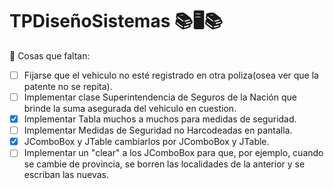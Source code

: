 # TPDiseñoSistemas  📚🖥️📚

📝 Cosas que faltan:

 - [ ] Fijarse que el vehiculo no esté registrado en otra poliza(osea ver que la patente no se repita).
 - [ ] Implementar clase Superintendencia de Seguros de la Nación que brinde la suma asegurada del vehiculo en cuestion.
 - [x] Implementar Tabla muchos a muchos para medidas de seguridad.
 - [ ] Implementar Medidas de Seguridad no Harcodeadas en pantalla.
 - [x] JComboBox<String> y JTable<String> cambiarlos por JComboBox<ListadoDTO> y JTable<ListadoDTO>.
 - [ ] Implementar un "clear" a los JComboBox para que, por ejemplo, cuando se cambie de provincia, se borren las localidades de la anterior y se escriban las nuevas.
